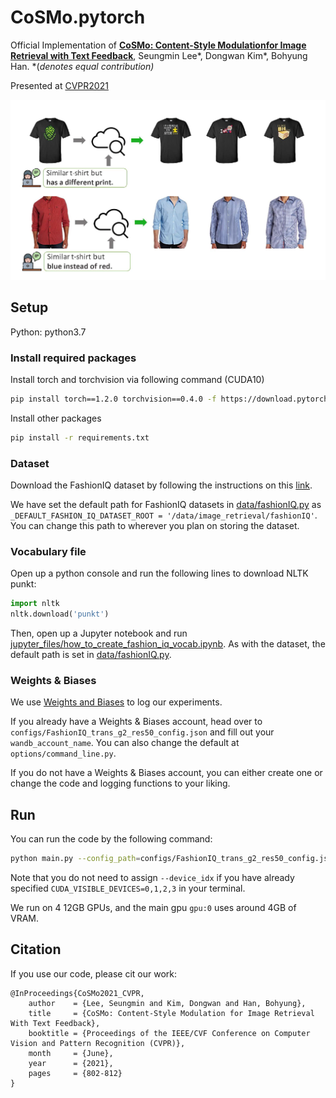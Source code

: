 # CoSMo.pytorch

Official Implementation of **[CoSMo: Content-Style Modulationfor Image Retrieval with Text Feedback](https://openaccess.thecvf.com/content/CVPR2021/html/Lee_CoSMo_Content-Style_Modulation_for_Image_Retrieval_With_Text_Feedback_CVPR_2021_paper.html)**, Seungmin Lee*, Dongwan Kim*, Bohyung Han. *(*denotes equal contribution)*

Presented at [CVPR2021](http://cvpr2021.thecvf.com/)

![fig](readme_figs/cosmo_fig.png)

## Setup
Python: python3.7

### Install required packages

Install torch and torchvision via following command (CUDA10)

```bash
pip install torch==1.2.0 torchvision==0.4.0 -f https://download.pytorch.org/whl/torch_stable.html
```

Install other packages
```bash
pip install -r requirements.txt
```

### Dataset
Download the FashionIQ dataset by following the instructions on this [link](https://github.com/XiaoxiaoGuo/fashion-iq). 

We have set the default path for FashionIQ datasets in [data/fashionIQ.py](data/fashionIQ.py) as `_DEFAULT_FASHION_IQ_DATASET_ROOT = '/data/image_retrieval/fashionIQ'`. You can change this path to wherever you plan on storing the dataset.


### Vocabulary file
Open up a python console and run the following lines to download NLTK punkt:
```python
import nltk
nltk.download('punkt')
```

Then, open up a Jupyter notebook and run [jupyter_files/how_to_create_fashion_iq_vocab.ipynb](jupyter_files/how_to_create_fashion_iq_vocab.ipynb). As with the dataset, the default path is set in [data/fashionIQ.py](data/fashionIQ.py).

### Weights & Biases
We use [Weights and Biases](https://wandb.ai/) to log our experiments.

If you already have a Weights & Biases account, head over to `configs/FashionIQ_trans_g2_res50_config.json` and fill out your `wandb_account_name`. You can also change the default at `options/command_line.py`.

If you do not have a Weights & Biases account, you can either create one or change the code and logging functions to your liking.

## Run

You can run the code by the following command:
```bash
python main.py --config_path=configs/FashionIQ_trans_g2_res50_config.json --experiment_description=test_cosmo_fashionIQDress --device_idx=0,1,2,3
```

Note that you do not need to assign `--device_idx` if you have already specified `CUDA_VISIBLE_DEVICES=0,1,2,3` in your terminal. 

We run on 4 12GB GPUs, and the main gpu `gpu:0` uses around 4GB of VRAM.


## Citation
If you use our code, please cit our work:
```
@InProceedings{CoSMo2021_CVPR,
    author    = {Lee, Seungmin and Kim, Dongwan and Han, Bohyung},
    title     = {CoSMo: Content-Style Modulation for Image Retrieval With Text Feedback},
    booktitle = {Proceedings of the IEEE/CVF Conference on Computer Vision and Pattern Recognition (CVPR)},
    month     = {June},
    year      = {2021},
    pages     = {802-812}
}
```